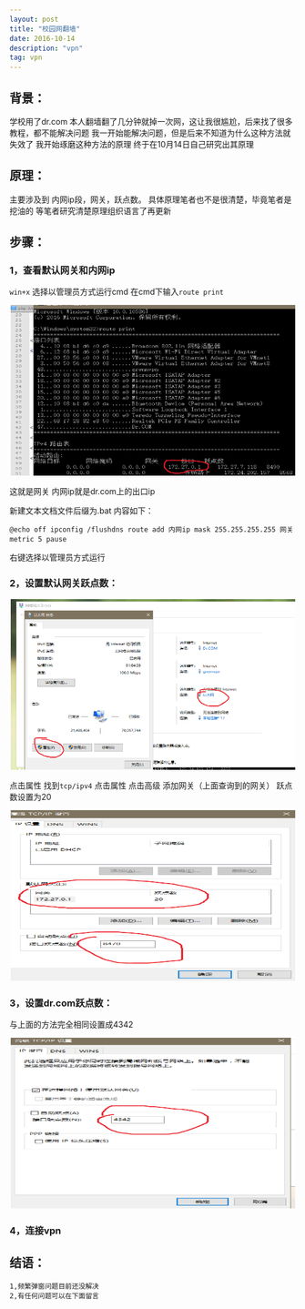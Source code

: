 ```yaml
---
layout: post
title: "校园网翻墙"
date: 2016-10-14 
description: "vpn"
tag: vpn
---
```


## 背景：
学校用了dr.com 本人翻墙翻了几分钟就掉一次网，这让我很尴尬，后来找了很多教程，都不能解决问题
我一开始能解决问题，但是后来不知道为什么这种方法就失效了
我开始琢磨这种方法的原理
终于在10月14日自己研究出其原理

## 原理：
主要涉及到 内网ip段，网关，跃点数。
具体原理笔者也不是很清楚，毕竟笔者是挖油的
等笔者研究清楚原理组织语言了再更新

## 步骤：

### 1，查看默认网关和内网ip
`win+x` 选择以管理员方式运行cmd
在cmd下输入`route print`
<div align="center">
	<img src="/assets/images/vpn1.png" height="300" width="500">  
</div>

这就是网关
内网ip就是dr.com上的出口ip
	
新建文本文档文件后缀为.bat
内容如下：
		
 `@echo off
  ipconfig /flushdns
  route add 内网ip mask 255.255.255.255 网关 metric 5
  pause`
		
右键选择以管理员方式运行

### 2，设置默认网关跃点数：
<div align="center">
	<img src="/assets/images/vpn2.png" height="300" width="500">  
</div>


点击属性  找到`tcp/ipv4`  点击属性 点击高级 添加网关（上面查询到的网关） 跃点数设置为20


<div align="center">
	<img src="/assets/images/vpn3.png" height="300" width="500">  
</div>


### 3，设置dr.com跃点数：
与上面的方法完全相同设置成4342


<div align="center">
	<img src="/assets/images/vpn4.png" height="300" width="500">  
</div>
	

### 4，连接vpn
	

## 结语：
	1,频繁弹窗问题目前还没解决
	2,有任何问题可以在下面留言
